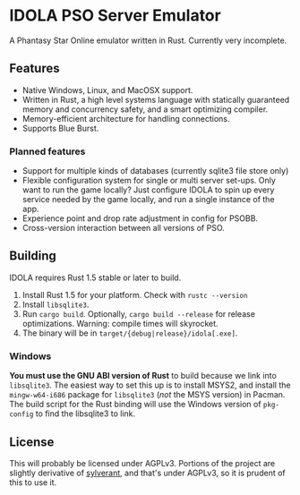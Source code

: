 # IDOLA PSO Server Emulator

A Phantasy Star Online emulator written in Rust. Currently very incomplete.

## Features

* Native Windows, Linux, and MacOSX support.
* Written in Rust, a high level systems language with statically guaranteed memory and concurrency safety, and a smart optimizing compiler.
* Memory-efficient architecture for handling connections.
* Supports Blue Burst.

### Planned features

* Support for multiple kinds of databases (currently sqlite3 file store only)
* Flexible configuration system for single or multi server set-ups. Only want to run the game locally? Just configure IDOLA to spin up every service needed by the game locally, and run a single instance of the app.
* Experience point and drop rate adjustment in config for PSOBB.
* Cross-version interaction between all versions of PSO.

## Building

IDOLA requires Rust 1.5 stable or later to build.

1. Install Rust 1.5 for your platform. Check with `rustc --version`
2. Install `libsqlite3`.
3. Run `cargo build`. Optionally, `cargo build --release` for release optimizations. Warning: compile times will skyrocket.
4. The binary will be in `target/{debug|release}/idola[.exe]`.

### Windows

**You must use the GNU ABI version of Rust** to build because we link into `libsqlite3`. The easiest way to set this up is to install MSYS2, and install the `mingw-w64-i686` package for `libsqlite3` (_not_ the MSYS version) in Pacman. The build script for the Rust binding will use the Windows version of `pkg-config` to find the libsqlite3 to link.

## License

This will probably be licensed under AGPLv3. Portions of the project are slightly derivative of [sylverant](https://github.com/Sylverant), and that's under AGPLv3, so it is prudent of this to use it.
